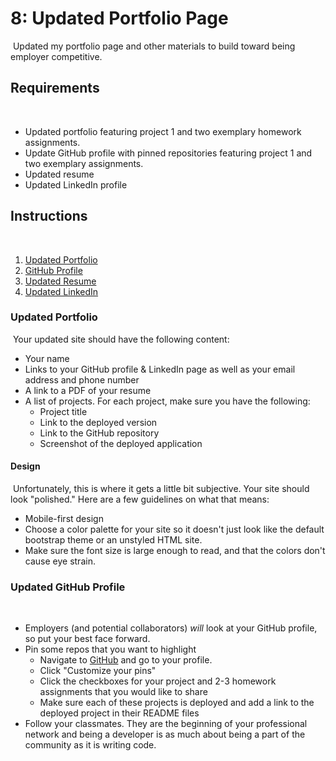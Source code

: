 # 8: Updated Portfolio Page
​
Updated my portfolio page and other materials to build toward being employer competitive.
​
## Requirements
​
* Updated portfolio featuring project 1 and two exemplary homework assignments. 
​
* Update GitHub profile with pinned repositories featuring project 1 and two exemplary assignments. 
​
* Updated resume
​
* Updated LinkedIn profile​
​
## Instructions
​
1. [Updated Portfolio](#updated-portfolio)
2. [GitHub Profile](#updated-github-profile)
3. [Updated Resume](#updated-resume)
4. [Updated LinkedIn](#updated-linkedin)
​
### Updated Portfolio
​
Your updated site should have the following content:
​
* Your name
​
* Links to your GitHub profile & LinkedIn page as well as your email address and phone number
​
* A link to a PDF of your resume
​
* A list of projects. For each project, make sure you have the following:
​
  * Project title
​
  * Link to the deployed version
​
  * Link to the GitHub repository
​
  * Screenshot of the deployed application
​
​
#### Design
​
Unfortunately, this is where it gets a little bit subjective. Your site should look
"polished." Here are a few guidelines on what that means:
​
* Mobile-first design
​
* Choose a color palette for your site so it doesn't just look like
the default bootstrap theme or an unstyled HTML site.
​
* Make sure the font size is large enough to read, and that the colors don't cause eye strain.
​
​
### Updated GitHub Profile 
​
* Employers (and potential collaborators) _will_ look at your GitHub profile, so put your best face forward. 
​
* Pin some repos that you want to highlight
​
  * Navigate to [GitHub](https://github.com/) and go to your profile.
​
  * Click "Customize your pins"
​
  * Click the checkboxes for your project and 2-3 homework assignments that you would like to share
​
  * Make sure each of these projects is deployed and add a link to the deployed project in their README files
​
* Follow your classmates. They are the beginning of your professional network and being a developer is as much about being a part of the community as it is writing code. 
​
